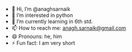 - 👋 Hi, I’m @anaghsarnaik
- 👀 I’m interested in python
- 🌱 I’m currently learning in 6th std.
- 📫 How to reach me: anagh.sarnaik@gmail.com
- 😄 Pronouns: he, him
- ⚡ Fun fact: I am very short

<!---
anaghsarnaik/anaghsarnaik is a ✨ special ✨ repository because its `README.md` (this file) appears on your GitHub profile.
You can click the Preview link to take a look at your changes.
--->
